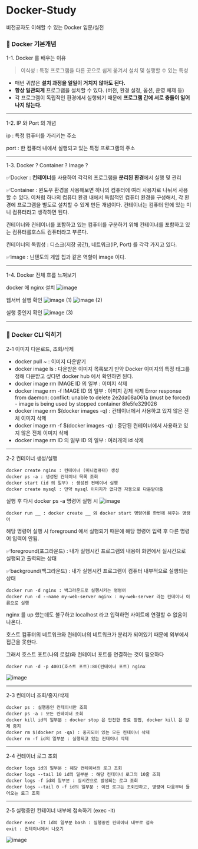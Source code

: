 # Docker-Study
비전공자도 이해할 수 있는 Docker 입문/실전

### :blossom: Docker 기본개념
1-1. Docker 를 배우는 이유

> 이식성 : 특정 프로그램을 다른 곳으로 쉽게 옮겨서 설치 및 실행할 수 있는 특성
> 
- 매번 귀찮은 **설치 과정을 일일이 거치지 않아도 된다.**
- **항상 일관되게** 프로그램을 설치할 수 있다. (버전, 환경 설정, 옵션, 운영 체제 등)
- 각 프로그램이 독립적인 환경에서 실행되기 때문에 **프로그램 간에 서로 충돌이 일어나지 않는다.**

---

1-2. IP 와 Port 의 개념

ip : 특정 컴퓨터를 가리키는 주소

port : 한 컴퓨터 내에서 실행되고 있는 특정 프로그램의 주소

---

1-3. Docker ? Container ? Image ?

✅Docker : **컨테이너**를 사용하여 각각의 프로그램을 **분리된 환경**에서 실행 및 관리

✅Container : 윈도우 환경을 사용해보면 하나의 컴퓨터에 여러 사용자로 나눠서 사용할 수 있다. 이처럼 하나의 컴퓨터 환경 내에서 독립적인 컴퓨터 환경을 구성해서, 각 환경에 프로그램을 별도로 설치할 수 있게 만든 개념이다. 컨테이너는 컴퓨터 안에 있는 미니 컴퓨터라고 생각하면 된다.

컨테이너와 컨테이너를 포함하고 있는 컴퓨터를 구분하기 위해 컨테이너를 포함하고 있는 컴퓨터를호스트 컴퓨터라고 부른다.

컨테이너의 독립성 : 디스크(저장 공간), 네트워크(IP, Port) 를 각각 가지고 있다.

✅image : 닌텐도의 게임 칩과 같은 역할이 image 이다. 

---

1-4. Docker 전체 흐름 느껴보기

docker 에 nginx 설치
![image](https://github.com/user-attachments/assets/4d524299-e851-480d-8116-43e86d659536)


웹서버 실행 확인
![image (1)](https://github.com/user-attachments/assets/aa7db88a-2950-463b-8e0f-69321b6c6005)
![image (2)](https://github.com/user-attachments/assets/49fa4f25-574f-4ccd-997e-8ce60054dbb8)

실행 중인지 확인
![image (3)](https://github.com/user-attachments/assets/697d2bd6-c0e8-4196-a9d2-5b8be0f2c5d2)

---
### :seedling: Docker CLI 익히기
2-1 이미지 다운로드, 조회/삭제
* docker pull ~ : 이미지 다운받기
* docker image ls : 다운받은 이미지 목록보기 만약 Docker 이미지의 특정 태그를 정해 다운받고 싶다면 docker hub 에서 확인하면 된다.
* docker image rm IMAGE ID 의 일부 : 이미지 삭제
* docker image rm -f IMAGE ID 의 일부 : 이미지 강제 삭제
Error response from daemon: conflict: unable to delete 2e2da08a061a (must be forced) - image is being used by stopped container 8fe5fe329026
* docker image rm $(docker images -q) : 컨테이너에서 사용하고 있지 않은 전체 이미지 삭제
* docker image rm -f $(docker images -q) : 중단된 컨테이너에서 사용하고 있지 않은 전체 이미지 삭제
* docker image rm ID 의 일부 ID 의 일부 : 여러개의 id 삭제
---
2-2 컨테이너 생성/실행
```
docker create nginx : 컨테이너 (미니컴퓨터) 생성
docker ps -a : 생성된 컨테이너 목록 조회
docker start (id 의 일부) : 생성된 컨테이너 실행
docker create mysql : 만약 mysql 이미지가 없다면 자동으로 다운받아줌
```
실행 후 다시 docker ps -a 명령어 실행 시
![image](https://github.com/user-attachments/assets/307fc7e9-64eb-4eac-b101-1cec1e4b5cbd)

```
docker run __ : docker create __ 와 docker start 명령어를 한번에 해주는 명렁어
```
해당 명령어 실행 시 foreground 에서 실행되기 때문에 해당 명령어 입력 후 다른 명령어 입력이 안됨.

✅foreground(포그라운드) : 내가 실행시킨 프로그램의 내용이 화면에서 실시간으로 실행되고 출력되는 상태

✅background(백그라운드) : 내가 실행시킨 프로그램이 컴퓨터 내부적으로 실행되는 상태

```
docker run -d nginx : 백그라운드로 실행시키는 명령어
docker run -d --name my-web-server nginx : my-web-server 라는 컨테이너 이름으로 실행
```
nginx 를 up 했는데도 불구하고 localhost 라고 입력하면 사이트에 연결할 수 없음이 나온다.

호스트 컴퓨터의 네트워크와 컨테이너의 네트워크가 분리가 되어있기 때문에 외부에서 접근을 못한다.

그래서 호스트 포트(나의 로컬)와 컨테이너 포트를 연결하는 것이 필요하다
```
docker run -d -p 4001(호스트 포트):80(컨테이너 포트) nginx
```
![image](https://github.com/user-attachments/assets/19706335-8d1a-4ccf-bb9b-b8cd909e682d)

---
2-3 컨테이너 조회/중지/삭제
```
docker ps : 실행중인 컨테이너만 조회
docker ps -a : 모든 컨테이너 조회
docker kill id의 일부분 : docker stop 은 안전한 종료 방법, docker kill 은 강제 중지
docker rm $(docker ps -qa) : 중지되어 있는 모든 컨테이너 삭제
docker rm -f id의 일부분 : 실행되고 있는 컨테이너 삭제
```
---
2-4 컨테이너 로그 조회
```
docker logs id의 일부분 : 해당 컨테이너의 로그 조회
docker logs --tail 10 id의 일부분 : 해당 컨테이너 로그의 10줄 조회
docker logs -f id의 일부분 : 실시간으로 발생되는 로그 조회
docker logs --tail 0 -f id의 일부분 : 이전 로그는 조회안하고, 명령어 다음부터 들어오는 로그 조회
```
---
2-5 실행중인 컨테이너 내부에 접속하기 (exec -it)
```
docker exec -it id의 일부분 bash : 실행중인 컨테이너 내부로 접속
exit : 컨테이너에서 나오기
```
![image](https://github.com/user-attachments/assets/73713df5-f031-4651-a0f2-049f42830e75)



